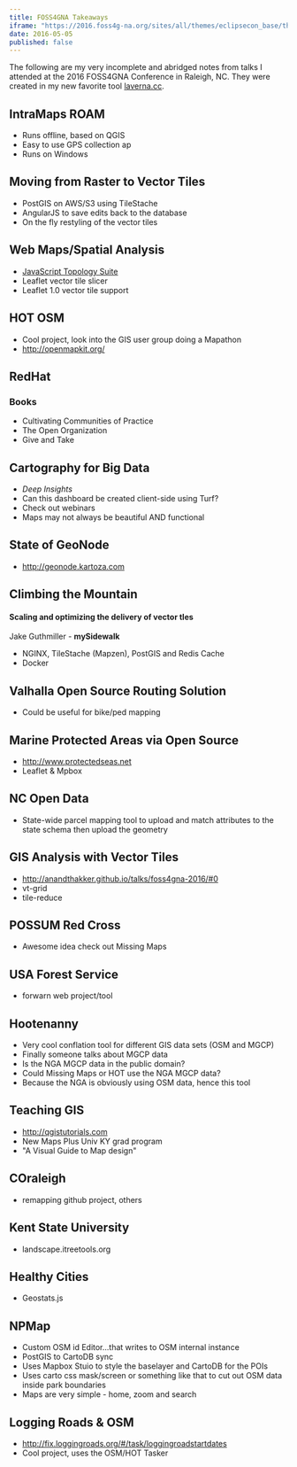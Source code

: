 ```yaml
---
title: FOSS4GNA Takeaways
iframe: "https://2016.foss4g-na.org/sites/all/themes/eclipsecon_base/themes/foss4g2016/logo.png"
date: 2016-05-05
published: false
---
```

The following are my very incomplete and abridged notes from talks I attended at the 2016 FOSS4GNA Conference in Raleigh, NC. They were created in my new favorite tool [laverna.cc](https://laverna.cc).

## IntraMaps ROAM
 - Runs offline, based on QGIS
 - Easy to use GPS collection ap
 - Runs on Windows

## Moving from Raster to Vector Tiles
 - PostGIS on AWS/S3 using TileStache
 - AngularJS to save edits back to the database
 - On the fly restyling of the vector tiles

## Web Maps/Spatial Analysis
 - [JavaScript Topology Suite](https://github.com/bjornharrtell/jsts)
 - Leaflet vector tile slicer
  - Leaflet 1.0 vector tile support

## HOT OSM
 - Cool project, look into the GIS user group doing a Mapathon  
 - http://openmapkit.org/

## RedHat
### Books
 - Cultivating Communities of Practice
 - The Open Organization
 - Give and Take

## Cartography for Big Data

- *Deep Insights*
 - Can this dashboard be created client-side using Turf?
- Check out webinars
- Maps may not always be beautiful AND functional

## State of GeoNode
 - http://geonode.kartoza.com

## Climbing the Mountain
#### Scaling and optimizing the delivery of vector tles
Jake Guthmiller - **mySidewalk**

- NGINX, TileStache (Mapzen), PostGIS and Redis Cache
- Docker

## Valhalla Open Source Routing Solution
 - Could be useful for bike/ped mapping

## Marine Protected Areas via Open Source
 - http://www.protectedseas.net
 - Leaflet & Mpbox

## NC Open Data
 - State-wide parcel mapping tool to upload and match attributes to the state schema then upload the geometry

## GIS Analysis with Vector Tiles
 - http://anandthakker.github.io/talks/foss4gna-2016/#0
 - vt-grid
 - tile-reduce

## POSSUM Red Cross
 - Awesome idea check out Missing Maps

## USA Forest Service
 -  forwarn web project/tool

## Hootenanny
 - Very cool conflation tool for different GIS data sets (OSM and MGCP)
 - Finally someone talks about MGCP data
 - Is the NGA MGCP data in the public domain?
 - Could Missing Maps or HOT use the NGA MGCP data?
  - Because the NGA is obviously using OSM data, hence this tool

## Teaching GIS
 - http://qgistutorials.com
 - New Maps Plus Univ KY grad program
 - "A Visual Guide to Map design"

## COraleigh  
 - remapping github project, others

## Kent State University
 - landscape.itreetools.org

## Healthy Cities
 - Geostats.js

## NPMap
 - Custom OSM id Editor...that writes to OSM internal instance
 - PostGIS to CartoDB sync
 - Uses Mapbox Stuio to style the baselayer and CartoDB for the POIs
 - Uses carto css mask/screen or something like that to cut out OSM data inside park boundaries
 - Maps are very simple - home, zoom and search

## Logging Roads & OSM
 - http://fix.loggingroads.org/#/task/loggingroadstartdates
 - Cool project, uses the OSM/HOT Tasker
